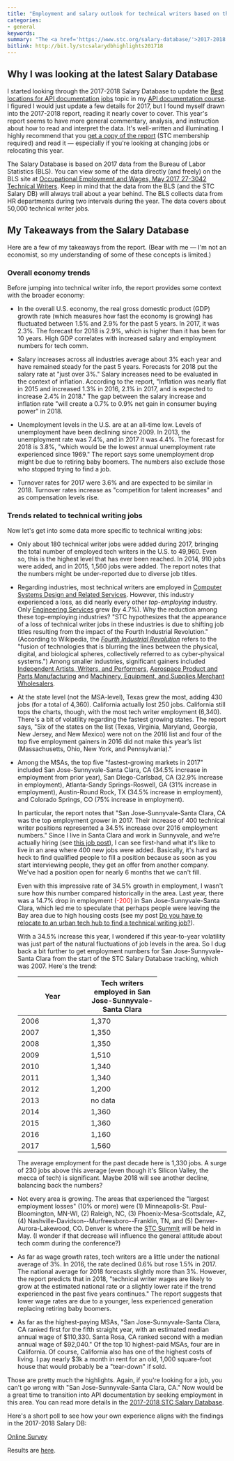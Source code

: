 ```yaml
---
title: "Employment and salary outlook for technical writers based on the 2017-2018 STC Salary Database"
categories:
- general
keywords:
summary: "The <a href='https://www.stc.org/salary-database/'>2017-2018 STC Salary Database</a> was recently released, and the employment and salary levels for technical writers are looking really good &mdash; especially for some areas. 'San Jose-Sunnyvale-Santa Clara' (a Metropolitan Statistical Area or MSA) had a 34.5% increase in tech writer employment for 2017 and continued to be the highest-paying MSA for the fifth straight year in a row. In this post, I'll share a few highlights from the report."
bitlink: http://bit.ly/stcsalarydbhighlights201718
---
```


## Why I was looking at the latest Salary Database

I started looking through the 2017-2018 Salary Database to update the [Best locations for API documentation jobs](https://idratherbewriting.com/learnapidoc/jobapis_location.html) topic in my [API documentation course](/learnapidoc). I figured I would just update a few details for 2017, but I found myself drawn into the 2017-2018 report, reading it nearly cover to cover. This year's report seems to have more general commentary, analysis, and instruction about how to read and interpret the data. It's well-written and illuminating. I highly recommend that you [get a copy of the report](https://www.stc.org/salary-database/) (STC membership required) and read it &mdash; especially if you're looking at changing jobs or relocating this year.

The Salary Database is based on 2017 data from the Bureau of Labor Statistics (BLS). You can view some of the data directly (and freely) on the BLS site at [Occupational Employment and Wages, May 2017 27-3042 Technical Writers](https://www.bls.gov/oes/current/oes273042.htm). Keep in mind that the data from the BLS (and the STC Salary DB) will always trail about a year behind. The BLS collects data from HR departments during two intervals during the year. The data covers about 50,000 technical writer jobs.

## My Takeaways from the Salary Database

Here are a few of my takeaways from the report. (Bear with me &mdash; I'm not an economist, so my understanding of some of these concepts is limited.)

### Overall economy trends

Before jumping into technical writer info, the report provides some context with the broader economy:

*   In the overall U.S. economy, the real gross domestic product (GDP) growth rate (which measures how fast the economy is growing) has fluctuated between 1.5% and 2.9% for the past 5 years. In 2017, it was 2.3%. The forecast for 2018 is 2.9%, which is higher than it has been for 10 years. High GDP correlates with increased salary and employment numbers for tech comm.

*   Salary increases across all industries average about 3% each year and have remained steady for the past 5 years. Forecasts for 2018 put the salary rate at "just over 3%." Salary increases need to be evaluated in the context of inflation. According to the report, "Inflation was nearly flat in 2015 and increased 1.3% in 2016, 2.1% in 2017, and is expected to increase 2.4% in 2018." The gap between the salary increase and inflation rate "will create a 0.7% to 0.9% net gain in consumer buying power" in 2018.

*   Unemployment levels in the U.S. are at an all-time low. Levels of unemployment have been declining since 2009. In 2013, the unemployment rate was 7.4%, and in 2017 it was 4.4%. The forecast for 2018 is 3.8%, "which would be the lowest annual unemployment rate experienced since 1969." The report says some unemployment drop might be due to retiring baby boomers. The numbers also exclude those who stopped trying to find a job.

*   Turnover rates for 2017 were 3.6% and are expected to be similar in 2018. Turnover rates increase as "competition for talent increases" and as compensation levels rise.

### Trends related to technical writing jobs

Now let's get into some data more specific to technical writing jobs:

*   Only about 180 technical writer jobs were added during 2017, bringing the total number of employed tech writers in the U.S. to 49,960. Even so, this is the highest level that has ever been reached. In 2014, 910 jobs were added, and in 2015, 1,560 jobs were added. The report notes that the numbers might be under-reported due to diverse job titles.

*   Regarding industries, most technical writers are employed in [Computer Systems Design and Related Services](https://www.bls.gov/oes/2017/may/naics4_541500.htm). However, this industry experienced a loss, as did nearly every other *top-employing* industry. Only [Engineering Services](https://www.bls.gov/oes/2017/may/naics5_541330.htm) grew (by 4.7%). Why the reduction among these top-employing industries? "STC hypothesizes that the appearance of a loss of technical writer jobs in these industries is due to shifting job titles resulting from the impact of the Fourth Industrial Revolution." (According to Wikipedia, the [*Fourth Industrial Revolution*](https://en.wikipedia.org/wiki/Fourth_Industrial_Revolution) refers to the "fusion of technologies that is blurring the lines between the physical, digital, and biological spheres, collectively referred to as cyber-physical systems.") Among smaller industries, significant gainers included [Independent Artists, Writers, and Performers](https://www.bls.gov/oes/2017/may/naics4_711500.htm), [Aerospace Product and Parts Manufacturing](https://www.bls.gov/oes/2017/may/naics4_336400.htm) and [Machinery, Equipment, and Supplies Merchant Wholesalers](https://www.bls.gov/oes/2017/may/naics4_423800.htm).

*   At the state level (not the MSA-level), Texas grew the most, adding 430 jobs (for a total of 4,360). California actually lost 250 jobs. California still tops the charts, though, with the most tech writer employment (6,340). There's a bit of volatility regarding the fastest growing states. The report says, "Six of the states on the list (Texas, Virginia, Maryland, Georgia, New Jersey, and New Mexico) were not on the 2016 list and four of the top five employment gainers in 2016 did not make this year’s list (Massachusetts, Ohio, New York, and Pennsylvania)."

*   Among the MSAs, the top five "fastest-growing markets in 2017" included San Jose-Sunnyvale-Santa Clara, CA (34.5% increase in employment from prior year), San Diego-Carlsbad, CA (32.9% increase in employment), Atlanta-Sandy Springs-Roswell, GA (31% increase in employment), Austin-Round Rock, TX (34.5% increase in employment), and Colorado Springs, CO (75% increase in employment).

    In particular, the report notes that "San Jose-Sunnyvale-Santa Clara, CA was the top employment grower in 2017. Their increase of 400 technical writer positions represented a 34.5% increase over 2016 employment numbers." Since I live in Santa Clara and work in Sunnyvale, and we're actually hiring (see [this job post](https://www.amazon.jobs/en/jobs/700196/technical-writer)), I can see first-hand what it's like to live in an area where 400 new jobs were added. Basically, it's hard as heck to find qualified people to fill a position because as soon as you start interviewing people, they get an offer from another company. We've had a position open for nearly 6 months that we can't fill.

    Even with this impressive rate of 34.5% growth in employment, I wasn't sure how this number compared historically in the area. Last year, there was a 14.7% drop in employment (<span style="color: red;">-200</span>) in San Jose-Sunnyvale-Santa Clara, which led me to speculate that perhaps people were leaving the Bay area due to high housing costs (see my post [Do you have to relocate to an urban tech hub to find a technical writing job?](https://idratherbewriting.com/2018/04/27/tech-dystopia-and-where-the-tech-comm-jobs-are/)).

    With a 34.5% increase this year, I wondered if this year-to-year volatility was just part of the natural fluctuations of job levels in the area. So I dug back a bit further to get employment numbers for San Jose-Sunnyvale-Santa Clara from the start of the STC Salary Database tracking, which was 2007. Here's the trend:

    <table>
       <colgroup>
          <col width="30%" />
          <col width="30%" />
          <col width="30%" />
       </colgroup>
       <thead>
          <tr>
             <th markdown="span">Year</th>
             <th markdown="span">Tech writers employed in San Jose-Sunnyvale-Santa Clara</th>
          </tr>
       </thead>
       <tbody>
          <tr>
             <td markdown="span">2006</td>
             <td markdown="span"> 1,370 </td>
          </tr>
          <tr>
             <td markdown="span">2007</td>
             <td markdown="span"> 1,350 </td>
          </tr>
          <tr>
             <td markdown="span">2008</td>
             <td markdown="span"> 1,350 </td>
          </tr>
          <tr>
             <td markdown="span">2009</td>
             <td markdown="span"> 1,510 </td>
          </tr>
          <tr>
             <td markdown="span">2010</td>
             <td markdown="span"> 1,340 </td>
          </tr>
          <tr>
             <td markdown="span">2011</td>
             <td markdown="span"> 1,340 </td>
          </tr>
          <tr>
             <td markdown="span">2012</td>
             <td markdown="span"> 1,200 </td>
          </tr>
          <tr>
             <td markdown="span">2013</td>
             <td markdown="span"> no data </td>
          </tr>
          <tr>
             <td markdown="span">2014</td>
             <td markdown="span"> 1,360 </td>
          </tr>
          <tr>
             <td markdown="span">2015</td>
             <td markdown="span">1,360 </td>
          </tr>
          <tr>
             <td markdown="span">2016</td>
             <td markdown="span">1,160</td>
          </tr>
          <tr>
             <td markdown="span">2017</td>
             <td markdown="span">1,560</td>
          </tr>
       </tbody>
    </table>

    The average employment for the past decade here is 1,330 jobs. A surge of 230 jobs above this average (even though it's Silicon Valley, the mecca of tech) is significant. Maybe 2018 will see another decline, balancing back the numbers?

*   Not every area is growing. The areas that experienced the "largest employment losses" (10% or more) were (1) Minneapolis-St. Paul-Bloomington, MN-WI, (2) Raleigh, NC, (3) Phoenix-Mesa-Scottsdale, AZ, (4) Nashville-Davidson--Murfreesboro--Franklin, TN, and (5) Denver-Aurora-Lakewood, CO. Denver is where the [STC Summit](https://summit.stc.org/) will be held in May. (I wonder if that decrease will influence the general attitude about tech comm during the conference?)

*   As far as wage growth rates, tech writers are a little under the national average of 3%. In 2016, the rate declined 0.6% but rose 1.5% in 2017. The national average for 2018 forecasts slightly more than 3%. However, the report predicts that in 2018, "technical writer wages are likely to grow at the estimated national rate or a slightly lower rate if the trend experienced in the past five years continues." The report suggests that lower wage rates are due to a younger, less experienced generation replacing retiring baby boomers.

*   As far as the highest-paying MSAs, "San Jose-Sunnyvale-Santa Clara, CA ranked first for the fifth straight year, with an estimated median annual wage of $110,330. Santa Rosa, CA ranked second with a median annual wage of $92,040." Of the top 10 highest-paid MSAs, four are in California. Of course, California also has one of the highest costs of living. I pay nearly $3k a month in rent for an old, 1,000 square-foot house that would probably be a "tear-down" if sold.

Those are pretty much the highlights. Again, if you're looking for a job, you can't go wrong with "San Jose-Sunnyvale-Santa Clara, CA." Now would be a great time to transition into API documentation by seeking employment in this area. You can read more details in the <a href='https://www.stc.org/salary-database/'>2017-2018 STC Salary Database</a>.

Here's a short poll to see how your own experience aligns with the findings in the 2017-2018 Salary DB:

<script language="JavaScript" src="https://www.questionpro.com/a/TakePoll?pollID=6458729"></script><noscript><a href="http://www.questionpro.com" title="online survey">Online Survey</a></noscript>

Results are [here](https://www.questionpro.com/t/PErg2Zdcuy).
